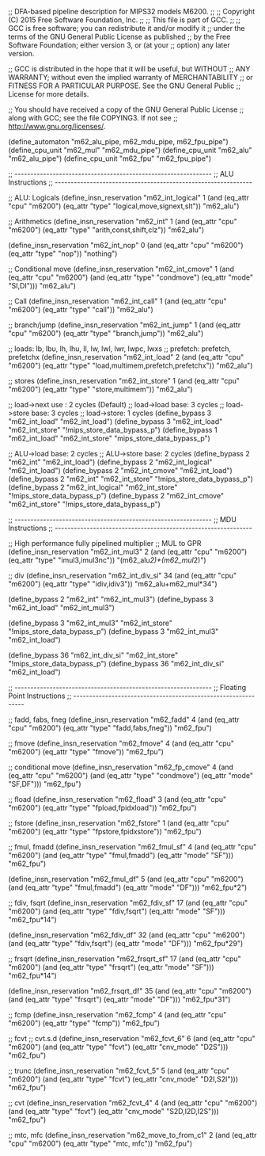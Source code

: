 ;; DFA-based pipeline description for MIPS32 models M6200.
;;
;; Copyright (C) 2015 Free Software Foundation, Inc.
;;
;; This file is part of GCC.
;;
;; GCC is free software; you can redistribute it and/or modify it
;; under the terms of the GNU General Public License as published
;; by the Free Software Foundation; either version 3, or (at your
;; option) any later version.

;; GCC is distributed in the hope that it will be useful, but WITHOUT
;; ANY WARRANTY; without even the implied warranty of MERCHANTABILITY
;; or FITNESS FOR A PARTICULAR PURPOSE.  See the GNU General Public
;; License for more details.

;; You should have received a copy of the GNU General Public License
;; along with GCC; see the file COPYING3.  If not see
;; <http://www.gnu.org/licenses/>.

(define_automaton "m62_alu_pipe, m62_mdu_pipe, m62_fpu_pipe")
(define_cpu_unit "m62_mul" "m62_mdu_pipe")
(define_cpu_unit "m62_alu" "m62_alu_pipe")
(define_cpu_unit "m62_fpu" "m62_fpu_pipe")

;; --------------------------------------------------------------
;; ALU Instructions
;; --------------------------------------------------------------

;; ALU: Logicals
(define_insn_reservation "m62_int_logical" 1
  (and (eq_attr "cpu" "m6200")
       (eq_attr "type" "logical,move,signext,slt"))
  "m62_alu")

;; Arithmetics
(define_insn_reservation "m62_int" 1
  (and (eq_attr "cpu" "m6200")
       (eq_attr "type" "arith,const,shift,clz"))
  "m62_alu")

(define_insn_reservation "m62_int_nop" 0
  (and (eq_attr "cpu" "m6200")
       (eq_attr "type" "nop"))
  "nothing")

;; Conditional move
(define_insn_reservation "m62_int_cmove" 1
  (and (eq_attr "cpu" "m6200")
       (and (eq_attr "type" "condmove")
	    (eq_attr "mode" "SI,DI")))
  "m62_alu")

;; Call
(define_insn_reservation "m62_int_call" 1
  (and (eq_attr "cpu" "m6200")
       (eq_attr "type" "call"))
  "m62_alu")

;; branch/jump
(define_insn_reservation "m62_int_jump" 1
  (and (eq_attr "cpu" "m6200")
       (eq_attr "type" "branch,jump"))
  "m62_alu")

;; loads: lb, lbu, lh, lhu, ll, lw, lwl, lwr, lwpc, lwxs
;; prefetch: prefetch, prefetchx
(define_insn_reservation "m62_int_load" 2
  (and (eq_attr "cpu" "m6200")
       (eq_attr "type" "load,multimem,prefetch,prefetchx"))
  "m62_alu")

;; stores
(define_insn_reservation "m62_int_store" 1
  (and (eq_attr "cpu" "m6200")
       (eq_attr "type" "store,multimem"))
  "m62_alu")

;; load->next use :  2 cycles (Default)
;; load->load base:  3 cycles
;; load->store base: 3 cycles
;; load->store:	     1 cycles
(define_bypass 3 "m62_int_load" "m62_int_load")
(define_bypass 3 "m62_int_load" "m62_int_store" "!mips_store_data_bypass_p")
(define_bypass 1 "m62_int_load" "m62_int_store" "mips_store_data_bypass_p")

;; ALU->load base:   2 cycles
;; ALU->store base:  2 cycles
(define_bypass 2 "m62_int" "m62_int_load")
(define_bypass 2 "m62_int_logical" "m62_int_load")
(define_bypass 2 "m62_int_cmove" "m62_int_load")
(define_bypass 2 "m62_int" "m62_int_store" "!mips_store_data_bypass_p")
(define_bypass 2 "m62_int_logical" "m62_int_store" "!mips_store_data_bypass_p")
(define_bypass 2 "m62_int_cmove" "m62_int_store" "!mips_store_data_bypass_p")

;; --------------------------------------------------------------
;; MDU Instructions
;; --------------------------------------------------------------

;; High performance fully pipelined multiplier
;; MUL to GPR
(define_insn_reservation "m62_int_mul3" 2
  (and (eq_attr "cpu" "m6200")
       (eq_attr "type" "imul3,imul3nc"))
  "(m62_alu*2)+(m62_mul*2)")


;; div
(define_insn_reservation "m62_int_div_si" 34
  (and (eq_attr "cpu" "m6200")
       (eq_attr "type" "idiv,idiv3"))
  "m62_alu+m62_mul*34")

(define_bypass 2 "m62_int" "m62_int_mul3")
(define_bypass 3 "m62_int_load" "m62_int_mul3")

(define_bypass 3 "m62_int_mul3" "m62_int_store" "!mips_store_data_bypass_p")
(define_bypass 3 "m62_int_mul3" "m62_int_load")

(define_bypass 36 "m62_int_div_si" "m62_int_store" "!mips_store_data_bypass_p")
(define_bypass 36 "m62_int_div_si" "m62_int_load")

;; --------------------------------------------------------------
;; Floating Point Instructions
;; --------------------------------------------------------------

;; fadd, fabs, fneg
(define_insn_reservation "m62_fadd" 4
  (and (eq_attr "cpu" "m6200")
       (eq_attr "type" "fadd,fabs,fneg"))
  "m62_fpu")

;; fmove
(define_insn_reservation "m62_fmove" 4
  (and (eq_attr "cpu" "m6200")
       (eq_attr "type" "fmove"))
  "m62_fpu")

;; conditional move
(define_insn_reservation "m62_fp_cmove" 4
  (and (eq_attr "cpu" "m6200")
       (and (eq_attr "type" "condmove")
	    (eq_attr "mode" "SF,DF")))
  "m62_fpu")

;; fload
(define_insn_reservation "m62_fload" 3
  (and (eq_attr "cpu" "m6200")
       (eq_attr "type" "fpload,fpidxload"))
  "m62_fpu")

;; fstore
(define_insn_reservation "m62_fstore" 1
  (and (eq_attr "cpu" "m6200")
       (eq_attr "type" "fpstore,fpidxstore"))
  "m62_fpu")

;; fmul, fmadd
(define_insn_reservation "m62_fmul_sf" 4
  (and (eq_attr "cpu" "m6200")
       (and (eq_attr "type" "fmul,fmadd")
	    (eq_attr "mode" "SF")))
  "m62_fpu")

(define_insn_reservation "m62_fmul_df" 5
  (and (eq_attr "cpu" "m6200")
       (and (eq_attr "type" "fmul,fmadd")
	    (eq_attr "mode" "DF")))
  "m62_fpu*2")

;; fdiv, fsqrt
(define_insn_reservation "m62_fdiv_sf" 17
  (and (eq_attr "cpu" "m6200")
       (and (eq_attr "type" "fdiv,fsqrt")
	    (eq_attr "mode" "SF")))
  "m62_fpu*14")

(define_insn_reservation "m62_fdiv_df" 32
  (and (eq_attr "cpu" "m6200")
       (and (eq_attr "type" "fdiv,fsqrt")
	    (eq_attr "mode" "DF")))
  "m62_fpu*29")

;; frsqrt
(define_insn_reservation "m62_frsqrt_sf" 17
  (and (eq_attr "cpu" "m6200")
       (and (eq_attr "type" "frsqrt")
	    (eq_attr "mode" "SF")))
  "m62_fpu*14")

(define_insn_reservation "m62_frsqrt_df" 35
  (and (eq_attr "cpu" "m6200")
       (and (eq_attr "type" "frsqrt")
	    (eq_attr "mode" "DF")))
  "m62_fpu*31")

;; fcmp
(define_insn_reservation "m62_fcmp" 4
  (and (eq_attr "cpu" "m6200")
       (eq_attr "type" "fcmp"))
  "m62_fpu")

;; fcvt
;; cvt.s.d
(define_insn_reservation "m62_fcvt_6" 6
  (and (eq_attr "cpu" "m6200")
       (and (eq_attr "type" "fcvt")
	    (eq_attr "cnv_mode" "D2S")))
  "m62_fpu")

;; trunc
(define_insn_reservation "m62_fcvt_5" 5
  (and (eq_attr "cpu" "m6200")
       (and (eq_attr "type" "fcvt")
	    (eq_attr "cnv_mode" "D2I,S2I")))
  "m62_fpu")

;; cvt
(define_insn_reservation "m62_fcvt_4" 4
  (and (eq_attr "cpu" "m6200")
       (and (eq_attr "type" "fcvt")
	    (eq_attr "cnv_mode" "S2D,I2D,I2S")))
  "m62_fpu")

;; mtc, mfc
(define_insn_reservation "m62_move_to_from_c1" 2
  (and (eq_attr "cpu" "m6200")
       (eq_attr "type" "mtc, mfc"))
  "m62_fpu")
